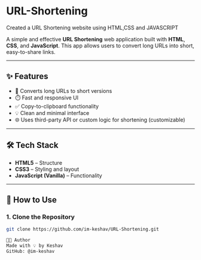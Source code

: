 # URL-Shortening
Created a URL Shortening website using HTML,CSS and JAVASCRIPT

A simple and effective **URL Shortening** web application built with **HTML**, **CSS**, and **JavaScript**. This app allows users to convert long URLs into short, easy-to-share links.

---

## ✨ Features

- 🧠 Converts long URLs to short versions
- ⏱️ Fast and responsive UI
- ✅ Copy-to-clipboard functionality
- 💡 Clean and minimal interface
- 🌐 Uses third-party API or custom logic for shortening (customizable)

---

## 🛠️ Tech Stack

- **HTML5** – Structure  
- **CSS3** – Styling and layout  
- **JavaScript (Vanilla)** – Functionality  


---

## 🚀 How to Use

### 1. Clone the Repository

```bash
git clone https://github.com/im-keshav/URL-Shortening.git

👨‍💻 Author
Made with 💡 by Keshav
GitHub: @im-keshav
